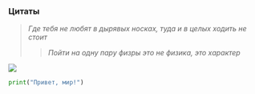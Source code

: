 ### Цитаты
> *Где тебя не любят в дырявых носках, туда и в целых ходить не стоит*
>> *Пойти на одну пару физры это не физика, это характер*

![](https://img10.joyreactor.cc/pics/post/anon-Wh-Other-Warhammer-40000-Wh-%D0%9F%D0%B5%D1%81%D0%BE%D1%87%D0%BD%D0%B8%D1%86%D0%B0-4465194.jpeg)

```python
print("Привет, мир!")
```
